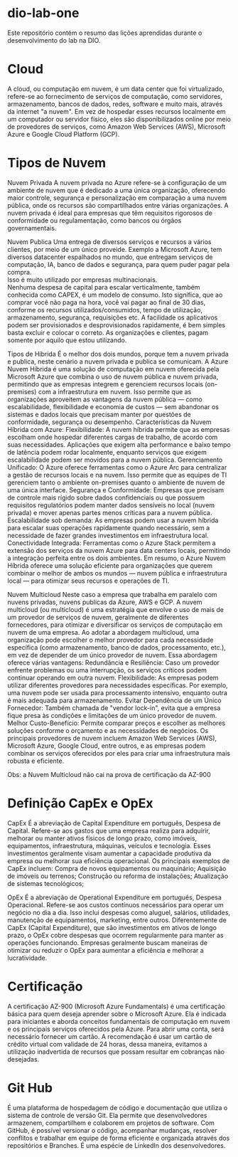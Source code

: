 # dio-lab-one
Este repositório contém o resumo das lições aprendidas durante o desenvolvimento do lab na DIO.

# Cloud
  A cloud, ou computação em nuvem, é um data center que foi virtualizado, refere-se ao fornecimento de serviços de computação, como servidores, armazenamento, bancos de dados, redes, software e muito mais, através da internet "a nuvem". 
  Em vez de hospedar esses recursos localmente em um computador ou servidor físico, eles são disponibilizados online por meio de provedores de serviços, como Amazon Web Services (AWS), Microsoft Azure e Google Cloud Platform (GCP).

# Tipos de Nuvem
  Nuvem Privada
    A nuvem privada no Azure refere-se à configuração de um ambiente de nuvem que é dedicado a uma única organização, oferecendo maior controle, segurança e personalização em comparação a uma nuvem pública, onde os recursos são compartilhados entre várias organizações. A nuvem privada é ideal para empresas que têm requisitos rigorosos de conformidade ou regulamentação, como bancos ou órgãos governamentais.

  Nuvem Publica
    Uma entrega de diversos serviços e recursos a vários clientes, por meio de um único proveide.
	  Exemplo a Microsoft Azure, tem diversos datacenter espalhados no mundo, que entregam serviços de computação, IA, banco de dados e segurança, para quem puder pagar pela compra.	
	  Isso é muito utilizado por empresas multinacionais.	
	  Nenhuma despesa de capital para escalar verticalmente, também conhecida como CAPEX, é um modelo de consumo.
	  Isto significa, que ao comprar você não paga na hora, você vai pagar ao final de 30 dias, conforme os recursos utilizados/consumidos, tempo de utilização, armazenamento, segurança, requisições etc.
	  A facilidade os aplicativos podem ser provisionados e desprovisionados rapidamente, é bem simples basta excluir e colocar o correto.
	  As organizações e clientes, pagam somente por aquilo que estou utilizando.
  
  Tipos de Híbrida
    É o melhor dos dois mundos, porque tem a nuvem privada e publica, neste cenário a nuvem privada e publica se comunicam.
		A Azure Nuvem Híbrida é uma solução de computação em nuvem oferecida pela Microsoft Azure que combina o uso de nuvem pública e nuvem privada, permitindo que as empresas integrem e gerenciem recursos locais (on-premises) com a infraestrutura em nuvem. Isso permite que as organizações aproveitem as vantagens da nuvem pública — como escalabilidade, flexibilidade e economia de custos — sem abandonar os sistemas e dados locais que precisam manter por questões de conformidade, segurança ou desempenho.
  	Características da Nuvem Híbrida com Azure:
	  Flexibilidade: A nuvem híbrida permite que as empresas escolham onde hospedar diferentes cargas de trabalho, de acordo com suas necessidades. Aplicações que exigem alta performance e baixo tempo de latência podem rodar localmente, enquanto serviços que exigem escalabilidade podem ser movidos para a nuvem pública.
    Gerenciamento Unificado: O Azure oferece ferramentas como o Azure Arc para centralizar a gestão de recursos locais e na nuvem. Isso permite que as equipes de TI gerenciem tanto o ambiente on-premises quanto o ambiente de nuvem de uma única interface.
	  Segurança e Conformidade: Empresas que precisam de controle mais rígido sobre dados confidenciais ou que possuem requisitos regulatórios podem manter dados sensíveis no local (nuvem privada) e mover apenas partes menos críticas para a nuvem pública.
	  Escalabilidade sob demanda: As empresas podem usar a nuvem híbrida para escalar suas operações rapidamente quando necessário, sem a necessidade de fazer grandes investimentos em infraestrutura local.
	  Conectividade Integrada: Ferramentas como o Azure Stack permitem a extensão dos serviços da nuvem Azure para data centers locais, permitindo a integração perfeita entre os dois ambientes.
	  Em resumo, o Azure Nuvem Híbrida oferece uma solução eficiente para organizações que querem combinar o melhor de ambos os mundos — nuvem pública e infraestrutura local — para otimizar seus recursos e operações de TI.

  Nuvem Multicloud
    Neste caso a empresa que trabalha em paralelo com nuvens privadas, nuvens publicas da Azure, AWS e GCP.
  	A nuvem multicloud (ou multicloud) é uma estratégia que envolve o uso de mais de um provedor de serviços de nuvem, geralmente de diferentes fornecedores, para otimizar e diversificar os serviços de computação em nuvem de uma empresa. Ao adotar a abordagem multicloud, uma organização pode escolher o melhor provedor para cada necessidade específica (como armazenamento, banco de dados, processamento, etc.), em vez de depender de um único provedor de nuvem.
  	Essa abordagem oferece várias vantagens:
  	Redundância e Resiliência: Caso um provedor enfrente problemas ou uma interrupção, os serviços críticos podem continuar operando em outra nuvem.
	  Flexibilidade: As empresas podem utilizar diferentes provedores para necessidades específicas. Por exemplo, uma nuvem pode ser usada para processamento intensivo, enquanto outra é mais adequada para armazenamento.
	  Evitar Dependência de um Único Fornecedor: Também chamada de "vendor lock-in", evita que a empresa fique presa às condições e limitações de um único provedor de nuvem.
	  Melhor Custo-Benefício: Permite comparar preços e escolher as melhores soluções conforme o orçamento e as necessidades de negócios.
	  Os principais provedores de nuvem incluem Amazon Web Services (AWS), Microsoft Azure, Google Cloud, entre outros, e as empresas podem combinar os serviços oferecidos por eles para criar uma infraestrutura mais robusta e eficiente.

   Obs: a Nuvem Multicloud não cai na prova de certificação da AZ-900

# Definição CapEx e OpEx
  CapEx 
    É a abreviação de Capital Expenditure em português, Despesa de Capital.
    Refere-se aos gastos que uma empresa realiza para adquirir, melhorar ou manter ativos físicos de longo prazo, como imóveis, equipamentos, infraestrutura, máquinas, veículos e tecnologia. Esses investimentos geralmente visam aumentar a capacidade produtiva da empresa ou melhorar sua eficiência operacional.
    Os principais exemplos de CapEx incluem:
      Compra de novos equipamentos ou maquinário;
      Aquisição de imóveis ou terrenos;
      Construção ou reforma de instalações;
      Atualização de sistemas tecnológicos;
      
  OpEx
    É a abreviação de Operational Expenditure em português, Despesa Operacional.
    Refere-se aos custos contínuos necessários para operar um negócio no dia a dia. Isso inclui despesas como aluguel, salários, utilidades, manutenção de equipamentos, marketing, entre outros. Diferentemente de CapEx (Capital Expenditure), que são investimentos em ativos de longo prazo, o OpEx cobre despesas que ocorrem regularmente para manter as operações funcionando.
    Empresas geralmente buscam maneiras de otimizar ou reduzir o OpEx para aumentar a eficiência e melhorar a lucratividade.

# Certificação
  A certificação AZ-900 (Microsoft Azure Fundamentals) é uma certificação básica para quem deseja aprender sobre o Microsoft Azure. Ela é indicada para iniciantes e aborda conceitos fundamentais de computação em nuvem e os principais serviços oferecidos pela Azure.
  Para abrir uma conta, será necessário fornecer um cartão. 
  A recomendação é usar um cartão de crédito virtual com validade de 24 horas, dessa maneira, evitamos a utilização inadvertida de recursos que possam resultar em cobranças não desejadas.

# Git Hub
  É uma plataforma de hospedagem de código e documentação que utiliza o sistema de controle de versão Git. 
  Ela permite que desenvolvedores armazenem, compartilhem e colaborem em projetos de software. 
  Com GitHub, é possível versionar o código, acompanhar mudanças, resolver conflitos e trabalhar em equipe de forma eficiente e organizada através dos repositórios e Branches.
  É uma espécie de LinkedIn dos desenvolvedores.
  
      
